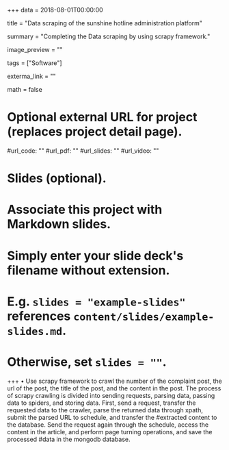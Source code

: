 +++
data = 2018-08-01T00:00:00

title = "Data scraping of the sunshine hotline administration platform"

summary = "Completing the Data scraping by using scrapy framework."

image_preview = ""

tags = ["Software"]

exterma_link = ""

math = false

# Optional external URL for project (replaces project detail page).

#url_code: ""
#url_pdf: ""
#url_slides: ""
#url_video: ""

# Slides (optional).
#   Associate this project with Markdown slides.
#   Simply enter your slide deck's filename without extension.
#   E.g. `slides = "example-slides"` references `content/slides/example-slides.md`.
#   Otherwise, set `slides = ""`.

+++
• Use scrapy framework to crawl the number of the complaint post, the url of the post, the title of the post, and the content in the post. The process of scrapy crawling is divided into sending requests, parsing data, passing data to spiders, and storing data. First, send a request, transfer the requested data to the crawler, parse the returned data through xpath, submit the parsed URL to schedule, and transfer the #extracted content to the database. Send the request again through the schedule, access the content in the article, and perform page turning operations, and save the processed #data in the mongodb database.

